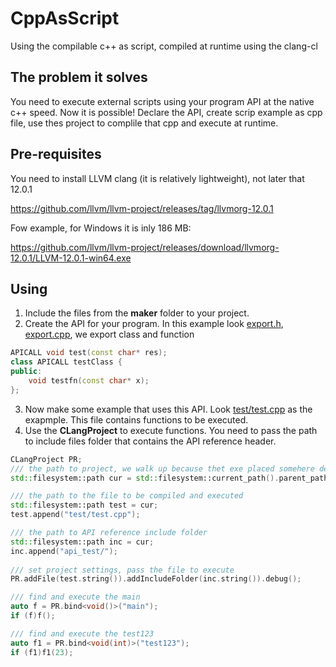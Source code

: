 # CppAsScript
Using the compilable c++ as script, compiled at runtime using the clang-cl

## The problem it solves
You need to execute external scripts using your program API at the native c++ speed. Now it is possible! Declare the API, create scrip example as cpp file, use thes project to complile that cpp and execute at runtime.

## Pre-requisites
You need to install LLVM clang (it is relatively lightweight), not later that 12.0.1

https://github.com/llvm/llvm-project/releases/tag/llvmorg-12.0.1

Fow example, for Windows it is inly 186 MB:

https://github.com/llvm/llvm-project/releases/download/llvmorg-12.0.1/LLVM-12.0.1-win64.exe

## Using
1. Include the files from the **maker** folder to your project.
2. Create the API for your program. In this example look [export.h](api_test/export.h), [export.cpp](api_test/export.cpp), we export class and function
```cpp
APICALL void test(const char* res);
class APICALL testClass {
public:
	void testfn(const char* x);
};
```
3. Now make some example that uses this API. Look [test/test.cpp](test/test.cpp) as the exapmple. This file contains functions to be executed.
4. Use the **CLangProject** to execute functions. You need to pass the path to include files folder that contains the API reference header.
```cpp
CLangProject PR;
/// the path to project, we walk up because thet exe placed somehere deeply
std::filesystem::path cur = std::filesystem::current_path().parent_path().parent_path().parent_path();

/// the path to the file to be compiled and executed
std::filesystem::path test = cur;
test.append("test/test.cpp");

/// the path to API reference include folder
std::filesystem::path inc = cur;
inc.append("api_test/");
	
/// set project settings, pass the file to execute
PR.addFile(test.string()).addIncludeFolder(inc.string()).debug();

/// find and execute the main
auto f = PR.bind<void()>("main");
if (f)f();

/// find and execute the test123
auto f1 = PR.bind<void(int)>("test123");
if (f1)f1(23);
```

